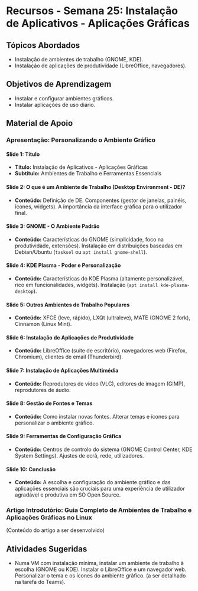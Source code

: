 # Recursos - Semana 25: Instalação de Aplicativos - Aplicações Gráficas

## Tópicos Abordados
*   Instalação de ambientes de trabalho (GNOME, KDE).
*   Instalação de aplicações de produtividade (LibreOffice, navegadores).

## Objetivos de Aprendizagem
*   Instalar e configurar ambientes gráficos.
*   Instalar aplicações de uso diário.

## Material de Apoio

### Apresentação: Personalizando o Ambiente Gráfico

#### Slide 1: Título
*   **Título:** Instalação de Aplicativos - Aplicações Gráficas
*   **Subtítulo:** Ambientes de Trabalho e Ferramentas Essenciais

#### Slide 2: O que é um Ambiente de Trabalho (Desktop Environment - DE)?
*   **Conteúdo:** Definição de DE. Componentes (gestor de janelas, painéis, ícones, widgets). A importância da interface gráfica para o utilizador final.

#### Slide 3: GNOME - O Ambiente Padrão
*   **Conteúdo:** Características do GNOME (simplicidade, foco na produtividade, extensões). Instalação em distribuições baseadas em Debian/Ubuntu (`tasksel` ou `apt install gnome-shell`).

#### Slide 4: KDE Plasma - Poder e Personalização
*   **Conteúdo:** Características do KDE Plasma (altamente personalizável, rico em funcionalidades, widgets). Instalação (`apt install kde-plasma-desktop`).

#### Slide 5: Outros Ambientes de Trabalho Populares
*   **Conteúdo:** XFCE (leve, rápido), LXQt (ultraleve), MATE (GNOME 2 fork), Cinnamon (Linux Mint).

#### Slide 6: Instalação de Aplicações de Produtividade
*   **Conteúdo:** LibreOffice (suite de escritório), navegadores web (Firefox, Chromium), clientes de email (Thunderbird).

#### Slide 7: Instalação de Aplicações Multimédia
*   **Conteúdo:** Reprodutores de vídeo (VLC), editores de imagem (GIMP), reprodutores de áudio.

#### Slide 8: Gestão de Fontes e Temas
*   **Conteúdo:** Como instalar novas fontes. Alterar temas e ícones para personalizar o ambiente gráfico.

#### Slide 9: Ferramentas de Configuração Gráfica
*   **Conteúdo:** Centros de controlo do sistema (GNOME Control Center, KDE System Settings). Ajustes de ecrã, rede, utilizadores.

#### Slide 10: Conclusão
*   **Conteúdo:** A escolha e configuração do ambiente gráfico e das aplicações essenciais são cruciais para uma experiência de utilizador agradável e produtiva em SO Open Source.

### Artigo Introdutório: Guia Completo de Ambientes de Trabalho e Aplicações Gráficas no Linux

(Conteúdo do artigo a ser desenvolvido)

## Atividades Sugeridas
*   Numa VM com instalação mínima, instalar um ambiente de trabalho à escolha (GNOME ou KDE). Instalar o LibreOffice e um navegador web. Personalizar o tema e os ícones do ambiente gráfico. (a ser detalhado na tarefa do Teams).

